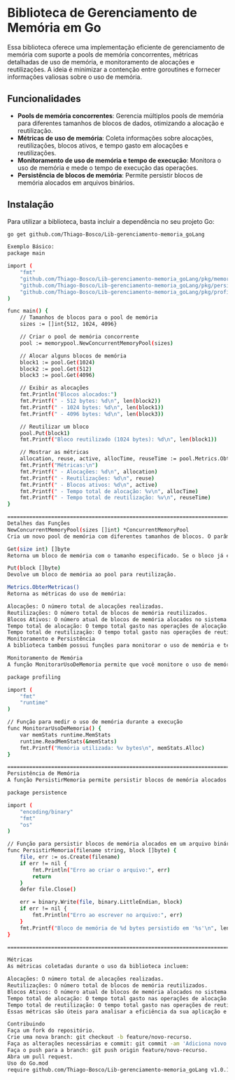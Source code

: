 # Biblioteca de Gerenciamento de Memória em Go

Essa biblioteca oferece uma implementação eficiente de gerenciamento de memória com suporte a pools de memória concorrentes, métricas detalhadas de uso de memória, e monitoramento de alocações e reutilizações. A ideia é minimizar a contenção entre goroutines e fornecer informações valiosas sobre o uso de memória.

## Funcionalidades

- **Pools de memória concorrentes**: Gerencia múltiplos pools de memória para diferentes tamanhos de blocos de dados, otimizando a alocação e reutilização.
- **Métricas de uso de memória**: Coleta informações sobre alocações, reutilizações, blocos ativos, e tempo gasto em alocações e reutilizações.
- **Monitoramento de uso de memória e tempo de execução**: Monitora o uso de memória e mede o tempo de execução das operações.
- **Persistência de blocos de memória**: Permite persistir blocos de memória alocados em arquivos binários.

## Instalação

Para utilizar a biblioteca, basta incluir a dependência no seu projeto Go:

```bash
go get github.com/Thiago-Bosco/Lib-gerenciamento-memoria_goLang

Exemplo Básico:
package main

import (
	"fmt"
	"github.com/Thiago-Bosco/Lib-gerenciamento-memoria_goLang/pkg/memorypool"
	"github.com/Thiago-Bosco/Lib-gerenciamento-memoria_goLang/pkg/persistence"
	"github.com/Thiago-Bosco/Lib-gerenciamento-memoria_goLang/pkg/profiling"
)

func main() {
	// Tamanhos de blocos para o pool de memória
	sizes := []int{512, 1024, 4096}

	// Criar o pool de memória concorrente
	pool := memorypool.NewConcurrentMemoryPool(sizes)

	// Alocar alguns blocos de memória
	block1 := pool.Get(1024)
	block2 := pool.Get(512)
	block3 := pool.Get(4096)

	// Exibir as alocações
	fmt.Println("Blocos alocados:")
	fmt.Printf(" - 512 bytes: %d\n", len(block2))
	fmt.Printf(" - 1024 bytes: %d\n", len(block1))
	fmt.Printf(" - 4096 bytes: %d\n", len(block3))

	// Reutilizar um bloco
	pool.Put(block1)
	fmt.Printf("Bloco reutilizado (1024 bytes): %d\n", len(block1))

	// Mostrar as métricas
	allocation, reuse, active, allocTime, reuseTime := pool.Metrics.ObterMetricas()
	fmt.Printf("Métricas:\n")
	fmt.Printf(" - Alocações: %d\n", allocation)
	fmt.Printf(" - Reutilizações: %d\n", reuse)
	fmt.Printf(" - Blocos ativos: %d\n", active)
	fmt.Printf(" - Tempo total de alocação: %v\n", allocTime)
	fmt.Printf(" - Tempo total de reutilização: %v\n", reuseTime)
}

===================================================================================================================================================================================
Detalhes das Funções
NewConcurrentMemoryPool(sizes []int) *ConcurrentMemoryPool
Cria um novo pool de memória com diferentes tamanhos de blocos. O parâmetro sizes define os tamanhos de memória a serem gerenciados.

Get(size int) []byte
Retorna um bloco de memória com o tamanho especificado. Se o bloco já estiver alocado, ele é reutilizado; caso contrário, um novo bloco é criado.

Put(block []byte)
Devolve um bloco de memória ao pool para reutilização.

Metrics.ObterMetricas()
Retorna as métricas do uso de memória:

Alocações: O número total de alocações realizadas.
Reutilizações: O número total de blocos de memória reutilizados.
Blocos Ativos: O número atual de blocos de memória alocados no sistema.
Tempo total de alocação: O tempo total gasto nas operações de alocação.
Tempo total de reutilização: O tempo total gasto nas operações de reutilização.
Monitoramento e Persistência
A biblioteca também possui funções para monitorar o uso de memória e tempo de execução, além de persistir blocos de memória em arquivos binários, permitindo uma análise mais profunda do comportamento da aplicação.

Monitoramento de Memória
A função MonitorarUsoDeMemoria permite que você monitore o uso de memória durante a execução. O resultado é mostrado em bytes alocados no sistema.

package profiling

import (
	"fmt"
	"runtime"
)

// Função para medir o uso de memória durante a execução
func MonitorarUsoDeMemoria() {
	var memStats runtime.MemStats
	runtime.ReadMemStats(&memStats)
	fmt.Printf("Memória utilizada: %v bytes\n", memStats.Alloc)
}

================================================================================================================================================
Persistência de Memória
A função PersistirMemoria permite persistir blocos de memória alocados em um arquivo binário. Isso pode ser útil para análise posterior ou para garantir que dados importantes sejam mantidos.

package persistence

import (
	"encoding/binary"
	"fmt"
	"os"
)

// Função para persistir blocos de memória alocados em um arquivo binário
func PersistirMemoria(filename string, block []byte) {
	file, err := os.Create(filename)
	if err != nil {
		fmt.Println("Erro ao criar o arquivo:", err)
		return
	}
	defer file.Close()

	err = binary.Write(file, binary.LittleEndian, block)
	if err != nil {
		fmt.Println("Erro ao escrever no arquivo:", err)
	}
	fmt.Printf("Bloco de memória de %d bytes persistido em '%s'\n", len(block), filename)
}

===============================================================================================================================

Métricas
As métricas coletadas durante o uso da biblioteca incluem:

Alocações: O número total de alocações realizadas.
Reutilizações: O número total de blocos de memória reutilizados.
Blocos Ativos: O número atual de blocos de memória alocados no sistema.
Tempo total de alocação: O tempo total gasto nas operações de alocação.
Tempo total de reutilização: O tempo total gasto nas operações de reutilização.
Essas métricas são úteis para analisar a eficiência da sua aplicação e identificar possíveis gargalos relacionados ao uso de memória.

Contribuindo
Faça um fork do repositório.
Crie uma nova branch: git checkout -b feature/novo-recurso.
Faça as alterações necessárias e commit: git commit -am 'Adiciona novo recurso'.
Faça o push para a branch: git push origin feature/novo-recurso.
Abra um pull request.
Uso do Go.mod
require github.com/Thiago-Bosco/Lib-gerenciamento-memoria_goLang v1.0.1

